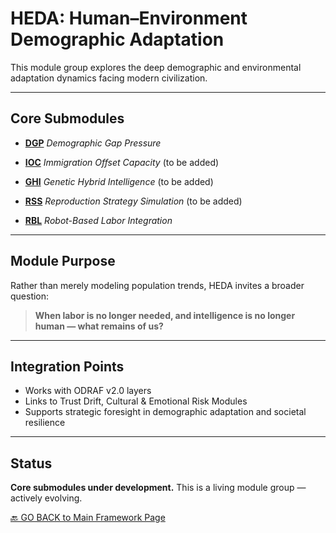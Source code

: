 # HEDA: Human–Environment Demographic Adaptation

This module group explores the deep demographic and environmental adaptation dynamics facing modern civilization.

---

## Core Submodules

- [**DGP**](DGP.md)
_Demographic Gap Pressure_

- [**IOC**](IOC.md)
_Immigration Offset Capacity_ (to be added)

- [**GHI**](GHI.md)
_Genetic Hybrid Intelligence_ (to be added)

- [**RSS**](RSS.md)
_Reproduction Strategy Simulation_ (to be added)

- [**RBL**](RBL.md)
_Robot-Based Labor Integration_

---

## Module Purpose

Rather than merely modeling population trends, HEDA invites a broader question:

> **When labor is no longer needed, and intelligence is no longer human — what remains of us?**

---

## Integration Points

- Works with ODRAF v2.0 layers
- Links to Trust Drift, Cultural & Emotional Risk Modules
- Supports strategic foresight in demographic adaptation and societal resilience

---

## Status

**Core submodules under development.**
This is a living module group — actively evolving.

[🔙 GO BACK to Main Framework Page](../index.md)
